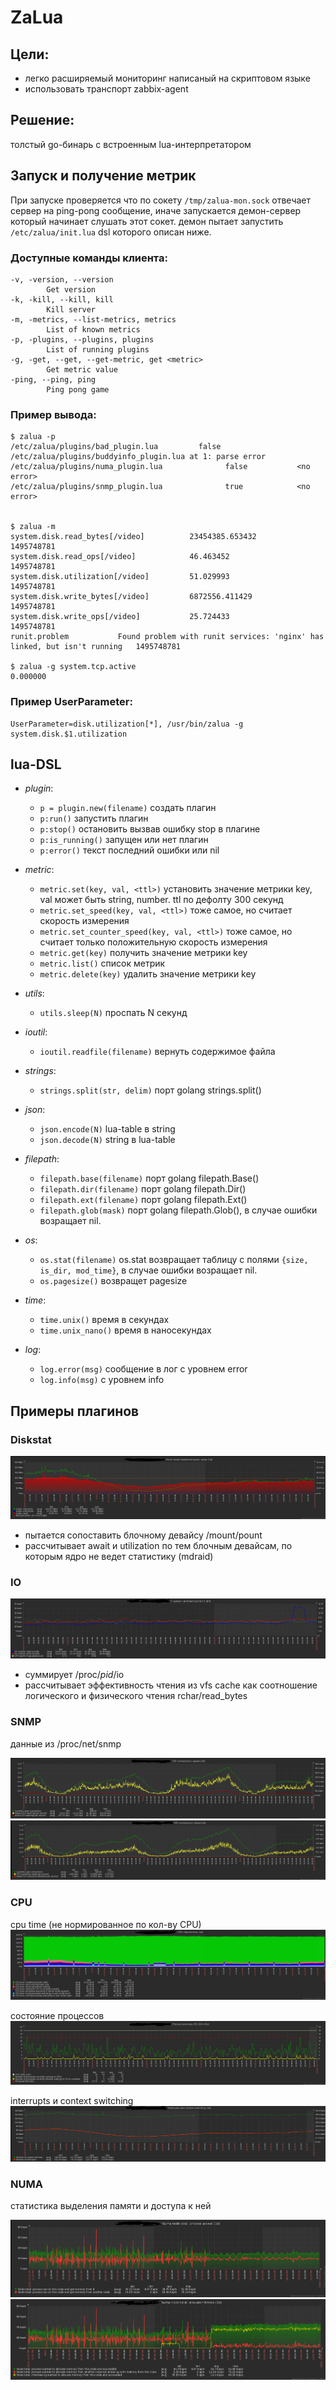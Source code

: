 # ZaLua

## Цели:

* легко расширяемый мониторинг написаный на скриптовом языке
* использовать транспорт zabbix-agent

## Решение:

толстый go-бинарь с встроенным lua-интерпретатором

## Запуск и получение метрик

При запуске проверяется что по сокету `/tmp/zalua-mon.sock` отвечает сервер на ping-pong сообщение,
иначе запускается демон-сервер который начинает слушать этот сокет.
демон пытает запустить `/etc/zalua/init.lua` dsl которого описан ниже.

### Доступные команды клиента:

```
-v, -version, --version
        Get version
-k, -kill, --kill, kill
        Kill server
-m, -metrics, --list-metrics, metrics
        List of known metrics
-p, -plugins, --plugins, plugins
        List of running plugins
-g, -get, --get, --get-metric, get <metric>
        Get metric value
-ping, --ping, ping
        Ping pong game
```

### Пример вывода:

```
$ zalua -p
/etc/zalua/plugins/bad_plugin.lua         false           /etc/zalua/plugins/buddyinfo_plugin.lua at 1: parse error
/etc/zalua/plugins/numa_plugin.lua              false           <no error>
/etc/zalua/plugins/snmp_plugin.lua              true            <no error>


$ zalua -m
system.disk.read_bytes[/video]          23454385.653432         1495748781
system.disk.read_ops[/video]            46.463452               1495748781
system.disk.utilization[/video]         51.029993               1495748781
system.disk.write_bytes[/video]         6872556.411429          1495748781
system.disk.write_ops[/video]           25.724433               1495748781
runit.problem           Found problem with runit services: 'nginx' has linked, but isn't running   1495748781

$ zalua -g system.tcp.active
0.000000
```

### Пример UserParameter:

```
UserParameter=disk.utilization[*], /usr/bin/zalua -g system.disk.$1.utilization
```

## lua-DSL

* *plugin*:
    * `p = plugin.new(filename)` создать плагин
    * `p:run()` запустить плагин
    * `p:stop()` остановить вызвав ошибку stop в плагине
    * `p:is_running()` запущен или нет плагин
    * `p:error()` текст последний ошибки или nil

* *metric*:
    * `metric.set(key, val, <ttl>)` установить значение метрики key, val может быть string, number. ttl по дефолту 300 секунд
    * `metric.set_speed(key, val, <ttl>)` тоже самое, но считает скорость измерения
    * `metric.set_counter_speed(key, val, <ttl>)` тоже самое, но считает только положительную скорость измерения
    * `metric.get(key)` получить значение метрики key
    * `metric.list()` список метрик
    * `metric.delete(key)` удалить значение метрики key

* *utils*:
    * `utils.sleep(N)` проспать N секунд

* *ioutil*:
    * `ioutil.readfile(filename)` вернуть содержимое файла

* *strings*:
    * `strings.split(str, delim)` порт golang strings.split()

* *json*:
    * `json.encode(N)` lua-table в string
    * `json.decode(N)` string в lua-table

* *filepath*:
    * `filepath.base(filename)` порт golang filepath.Base()
    * `filepath.dir(filename)` порт golang filepath.Dir()
    * `filepath.ext(filename)` порт golang filepath.Ext()
    * `filepath.glob(mask)` порт golang filepath.Glob(), в случае ошибки возращает nil.

* *os*:
    * `os.stat(filename)` os.stat возвращает таблицу с полями `{size, is_dir, mod_time}`, в случае ошибки возращает nil.
    * `os.pagesize()` возвращет pagesize

* *time*:
    * `time.unix()` время в секундах
    * `time.unix_nano()` время в наносекундах

* *log*:
    * `log.error(msg)` сообщение в лог с уровнем error
    * `log.info(msg)` с уровнем info

## Примеры плагинов

### Diskstat

![await](/img/await.png)

* пытается сопоставить блочному девайсу /mount/pount
* рассчитывает await и utilization по тем блочным девайсам, по которым ядро не ведет статистику (mdraid)

### IO

![io](/img/io-syscall.png)

* суммирует /proc/*pid*/io
* рассчитывает эффективность чтения из vfs cache как соотношение логического и физического чтения rchar/read_bytes

### SNMP

данные из /proc/net/snmp

![tcp connections](/img/tcp-speed.png)
![tcp error](/img/tcp-errors.png)

### CPU

cpu time (не нормированное по кол-ву CPU)
![process state](/img/cpu-time.png)

состояние процессов
![process state](/img/cpu-proc.png)

interrupts и context switching
![process state](/img/cpu-intr.png)

### NUMA

статистика выделения памяти и доступа к ней

![numa access](/img/numa-access.png)
![numa allocate](/img/numa-alloc.png)
